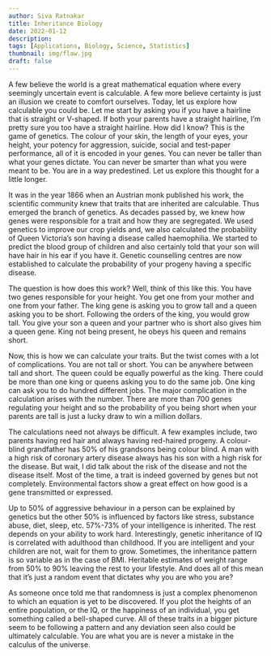 ```yaml
---
author: Siva Ratnakar
title: Inheritance Biology
date: 2022-01-12
description: 
tags: [Applications, Biology, Science, Statistics]
thumbnail: img/flaw.jpg
draft: false
---
```


A few believe the world is a great mathematical equation where every seemingly uncertain event is calculable. A few more believe certainty is just an illusion we create to comfort ourselves. Today, let us explore how calculable you could be. Let me start by asking you if you have a hairline that is straight or V-shaped. If both your parents have a straight hairline, I’m pretty sure you too have a straight hairline. How did I know? This is the game of genetics. The colour of your skin, the length of your eyes, your height, your potency for aggression, suicide, social and test-paper performance, all of it is encoded in your genes. You can never be taller than what your genes dictate. You can never be smarter than what you were meant to be. You are in a way predestined. Let us explore this thought for a little longer.

It was in the year 1866 when an Austrian monk published his work, the scientific community knew that traits that are inherited are calculable. Thus emerged the branch of genetics. As decades passed by, we knew how genes were responsible for a trait and how they are segregated. We used genetics to improve our crop yields and, we also calculated the probability of Queen Victoria’s son having a disease called haemophilia. We started to predict the blood group of children and also certainly told that your son will have hair in his ear if you have it. Genetic counselling centres are now established to calculate the probability of your progeny having a specific disease.

The question is how does this work? Well, think of this like this. You have two genes responsible for your height. You get one from your mother and one from your father.  The king gene is asking you to grow tall and a queen asking you to be short. Following the orders of the king, you would grow tall. You give your son a queen and your partner who is short also gives him a queen gene. King not being present, he obeys his queen and remains short.

Now, this is how we can calculate your traits. But the twist comes with a lot of complications. You are not tall or short. You can be anywhere between tall and short. The queen could be equally powerful as the king. There could be more than one king or queens asking you to do the same job. One king can ask you to do hundred different jobs. The major complication in the calculation arises with the number. There are more than 700 genes regulating your height and so the probability of you being short when your parents are tall is just a lucky draw to win a million dollars.

The calculations need not always be difficult. A few examples include, two parents having red hair and always having red-haired progeny. A colour-blind grandfather has 50% of his grandsons being colour blind.  A man with a high risk of coronary artery disease always has his son with a high risk for the disease. But wait, I did talk about the risk of the disease and not the disease itself. Most of the time, a trait is indeed governed by genes but not completely. Environmental factors show a great effect on how good is a gene transmitted or expressed.

Up to 50% of aggressive behaviour in a person can be explained by genetics but the other 50% is influenced by factors like stress, substance abuse, diet, sleep, etc. 57%-73% of your intelligence is inherited. The rest depends on your ability to work hard. Interestingly, genetic inheritance of IQ is correlated with adulthood than childhood. If you are intelligent and your children are not, wait for them to grow. Sometimes, the inheritance pattern is so variable as in the case of BMI. Heritable estimates of weight range from 50% to 90% leaving the rest to your lifestyle. And does all of this mean that it’s just a random event that dictates why you are who you are?

As someone once told me that randomness is just a complex phenomenon to which an equation is yet to be discovered. If you plot the heights of an entire population, or the IQ, or the happiness of an individual, you get something called a bell-shaped curve. All of these traits in a bigger picture seem to be following a pattern and any deviation seen also could be ultimately calculable. You are what you are is never a mistake in the calculus of the universe.